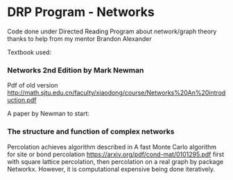# DRP Program - Networks
Code done under Directed Reading Program about network/graph theory <br>
thanks to help from my mentor Brandon Alexander

Textbook used:
### Networks 2nd Edition by Mark Newman

Pdf of old version
http://math.sjtu.edu.cn/faculty/xiaodong/course/Networks%20An%20introduction.pdf

A paper by Newman to start: <br> 
### The structure and function of complex networks


Percolation achieves algorithm described in
A fast Monte Carlo algorithm for site or bond percolation https://arxiv.org/pdf/cond-mat/0101295.pdf
first with square lattice percolation, then percolation on a real graph by package Networkx. However, it is computational expensive being done iteratively.
